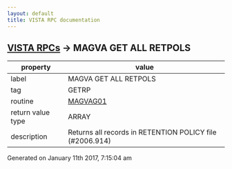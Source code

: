 ```yaml
---
layout: default
title: VISTA RPC documentation
---
```




## [VISTA RPCs](TableOfContent.md) &#8594; MAGVA GET ALL RETPOLS 

 property | value 
--- | --- 
 label | MAGVA GET ALL RETPOLS
 tag | GETRP
 routine | [MAGVAG01](http://code.osehra.org/dox/Routine_MAGVAG01_source.html)
 return value type | ARRAY
 description |  Returns all records in RETENTION POLICY file (#2006.914)




 Generated on January 11th 2017, 7:15:04 am